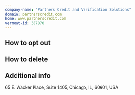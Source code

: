 ```yaml
---
company-name: "Partners Credit and Verification Solutions"
domain: partnerscredit.com
home: www.partnerscredit.com
vermont-id: 367870
---
```

## How to opt out




## How to delete




## Additional info




65 E. Wacker Place, Suite 1405, Chicago, IL, 60601, USA













